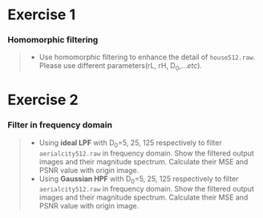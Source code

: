# Exercise 1
### Homomorphic filtering
> * Use homomorphic filtering to enhance the detail of `house512.raw`. Please use different parameters(rL, rH, D<sub>0</sub>,...*etc*).

# Exercise 2
### Filter in frequency domain
> * Using **ideal LPF** with D<sub>0</sub>=5, 25, 125 respectively to filter `aerialcity512.raw` in frequency domain. Show the filtered output images and their magnitude spectrum. Calculate their MSE and PSNR value with origin image.
> * Using **Gaussian HPF** with D<sub>0</sub>=5, 25, 125 respectively to filter `aerialcity512.raw` in frequency domain. Show the filtered output images and their magnitude spectrum. Calculate their MSE and PSNR value with origin image.
